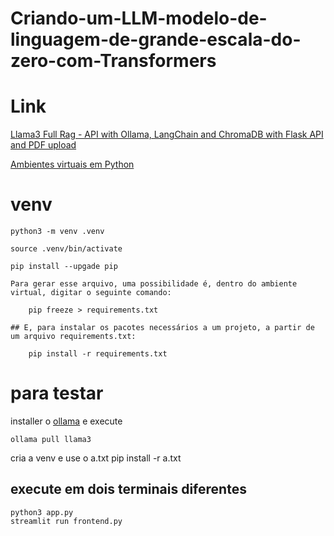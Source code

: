 # Criando-um-LLM-modelo-de-linguagem-de-grande-escala-do-zero-com-Transformers

# Link
[Llama3 Full Rag - API with Ollama, LangChain and ChromaDB with Flask API and PDF upload](https://www.youtube.com/watch?v=7VAs22LC7WE)

[Ambientes virtuais em Python](https://medium.com/turing-talks/ambientes-virtuais-em-python-60924a4bf4f)

# venv 
    python3 -m venv .venv

    source .venv/bin/activate

    pip install --upgade pip

    Para gerar esse arquivo, uma possibilidade é, dentro do ambiente virtual, digitar o seguinte comando:

        pip freeze > requirements.txt

    ## E, para instalar os pacotes necessários a um projeto, a partir de um arquivo requirements.txt:

        pip install -r requirements.txt

# para testar
installer o [ollama](https://ollama.com/) e execute

    ollama pull llama3

cria a venv e use o a.txt
    pip install -r a.txt
## execute em dois terminais diferentes
    python3 app.py
    streamlit run frontend.py 


